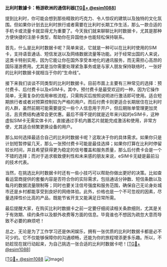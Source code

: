 **比利时數據卡：畅游欧洲的通信利器[[TG💪+ @esim1088](https://t.me/s/esim1088)]**

提到比利时，你可能会想到那些精致的巧克力、令人惊叹的建筑以及独特的文化氛围。但如果你计划去比利时旅行或者需要在比利时长期工作生活，那么一款合适的手机卡或流量卡就显得尤为重要了。今天我们就来聊聊比利时数据卡，尤其是那种方便快捷的注册卡类型，帮助你在异国他乡也能轻松保持联系。

首先，什么是比利时数据卡呢？简单来说，它就是一种可以在比利时使用的SIM卡，支持语音通话、短信发送以及网络数据流量等功能。对于经常出国的人来说，这类卡特别实用，因为它能让你在国外享受本地化的通讯服务，而无需担心高昂的国际漫游费用。尤其是当你需要处理紧急事务或是与家人朋友保持联络时，一张好的比利时数据卡就相当于你的“生命线”。

接下来我们谈谈不同类型的比利时数据卡。目前市面上主要有三种常见的选择：预付费卡、后付费卡以及eSIM卡。其中，预付费卡是最受欢迎的一种，因为它操作简单，无需复杂的信用审核流程，只需购买后按照说明进行激活即可使用。适合短期旅行者或者对预算控制较为严格的用户。而后付费卡则更适合长期居住在比利时的人群，虽然前期可能需要提交一些个人信息用于开户，但后期账单管理更加灵活，且资费结构通常会更优惠。最后不得不提的就是近年来兴起的eSIM卡，这种虚拟SIM卡无需实体卡片，直接通过手机内置芯片就能完成激活和使用，非常方便，尤其适合频繁更换设备的用户。

那么如何选择最适合自己的比利时数据卡呢？这取决于你的具体需求。如果你只是计划短暂停留几天，那么一张预付费卡可能是最佳选择；如果你打算在比利时停留较长时间，并且希望获得更为稳定的信号覆盖和服务质量，那么后付费卡会是一个不错的选择；而对于追求极致便利性和未来感的朋友来说，eSIM卡无疑是最前沿的技术代表。

当然，在挑选比利时数据卡时还有一些小技巧可以帮助你做出更好的决策。比如查看运营商提供的套餐内容是否符合你的实际需求，包括通话分钟数、短信条数以及每月的数据流量限制等；同时也要关注信号强度和服务范围，确保自己无论身处城市还是乡村都能享受到良好的网络体验。此外，价格也是一个不可忽视的因素，尽量选择性价比高的产品，既能节省开支又能满足日常所需。

最后提醒大家，在购买比利时数据卡之前一定要仔细阅读相关条款细则，尤其是关于有效期、续约条件以及额外收费等方面的信息。毕竟谁也不想因为疏忽大意而导致不必要的麻烦吧！

总之，无论是为了工作学习还是休闲娱乐，拥有一张优质的比利时数据卡都是必不可少的。它不仅能够保障你的沟通顺畅，还能为你的旅程增添更多乐趣。所以，不妨趁现在就行动起来，为自己挑选一张合适的比利时数据卡吧！[[TG💪+ @esim1088](https://t.me/s/esim1088)]

[[TG💪+ @esim1088](https://t.me/s/esim1088) ![Image](https://i.postimg.cc/4NQfJmqS/Snipaste-2025-05-13-00-14-12.png)]